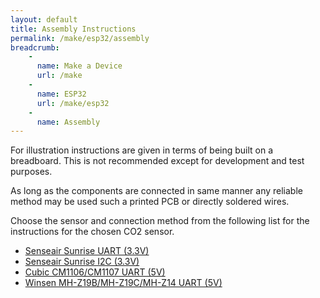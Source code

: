 ```yaml
---
layout: default
title: Assembly Instructions
permalink: /make/esp32/assembly
breadcrumb:
    - 
      name: Make a Device
      url: /make
    - 
      name: ESP32
      url: /make/esp32
    -
      name: Assembly
---
```


For illustration instructions are given in terms of being built on a breadboard. This is not recommended except for development and test purposes. 

As long as the components are connected in same manner any reliable method may be used such a printed PCB or directly soldered wires.

Choose the sensor and connection method from the following list for the instructions for the chosen CO2 sensor.
- [Senseair Sunrise UART (3.3V)](/make/esp32/assembly/senseair/sunrise-uart) 
- [Senseair Sunrise I2C (3.3V)](/make/esp32/assembly/senseair/sunrise-i2c)
- [Cubic CM1106/CM1107 UART (5V)](/make/esp32/assembly/cubic/CM110x-uart)
- [Winsen MH-Z19B/MH-Z19C/MH-Z14 UART (5V)](/make/esp32/assembly/winsen/MHZ1x)